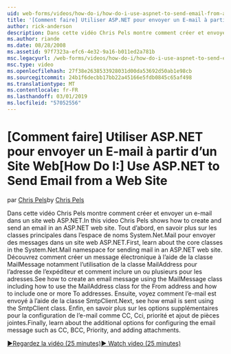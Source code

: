 ```yaml
---
uid: web-forms/videos/how-do-i/how-do-i-use-aspnet-to-send-email-from-a-web-site
title: '[Comment faire] Utiliser ASP.NET pour envoyer un E-mail à partir d’un Site Web | Microsoft Docs'
author: rick-anderson
description: Dans cette vidéo Chris Pels montre comment créer et envoyer un e-mail dans un site web ASP.NET. Tout d’abord, en savoir plus sur les classes principales dans le f d’espace de noms System.Net.Mail...
ms.author: riande
ms.date: 08/28/2008
ms.assetid: 97f7323a-efc6-4e32-9a16-b011ed2a781b
msc.legacyurl: /web-forms/videos/how-do-i/how-do-i-use-aspnet-to-send-email-from-a-web-site
msc.type: video
ms.openlocfilehash: 27f38e2638533928031d00da53692d50ab1e98cb
ms.sourcegitcommit: 24b1f6decbb17bb22a45166e5fdb0845c65af498
ms.translationtype: MT
ms.contentlocale: fr-FR
ms.lasthandoff: 03/01/2019
ms.locfileid: "57052556"
---
```

<a name="how-do-i-use-aspnet-to-send-email-from-a-web-site"></a><span data-ttu-id="d5326-104">[Comment faire] Utiliser ASP.NET pour envoyer un E-mail à partir d’un Site Web</span><span class="sxs-lookup"><span data-stu-id="d5326-104">[How Do I:] Use ASP.NET to Send Email from a Web Site</span></span>
====================
<span data-ttu-id="d5326-105">par [Chris Pels](https://twitter.com/chrispels)</span><span class="sxs-lookup"><span data-stu-id="d5326-105">by [Chris Pels](https://twitter.com/chrispels)</span></span>

<span data-ttu-id="d5326-106">Dans cette vidéo Chris Pels montre comment créer et envoyer un e-mail dans un site web ASP.NET.</span><span class="sxs-lookup"><span data-stu-id="d5326-106">In this video Chris Pels shows how to create and send an email in an ASP.NET web site.</span></span> <span data-ttu-id="d5326-107">Tout d’abord, en savoir plus sur les classes principales dans l’espace de noms System.Net.Mail pour envoyer des messages dans un site web ASP.NET.</span><span class="sxs-lookup"><span data-stu-id="d5326-107">First, learn about the core classes in the System.Net.Mail namespace for sending mail in an ASP.NET web site.</span></span> <span data-ttu-id="d5326-108">Découvrez comment créer un message électronique à l’aide de la classe MailMessage notamment l’utilisation de la classe MailAddress pour l’adresse de l’expéditeur et comment inclure un ou plusieurs pour les adresses.</span><span class="sxs-lookup"><span data-stu-id="d5326-108">See how to create an email message using the MailMessage class including how to use the MailAddress class for the From address and how to include one or more To addresses.</span></span> <span data-ttu-id="d5326-109">Ensuite, voyez comment l’e-mail est envoyé à l’aide de la classe SmtpClient.</span><span class="sxs-lookup"><span data-stu-id="d5326-109">Next, see how email is sent using the SmtpClient class.</span></span> <span data-ttu-id="d5326-110">Enfin, en savoir plus sur les options supplémentaires pour la configuration de l’e-mail comme CC, Cci, priorité et ajout de pièces jointes.</span><span class="sxs-lookup"><span data-stu-id="d5326-110">Finally, learn about the additional options for configuring the email message such as CC, BCC, Priority, and adding attachments.</span></span>

[<span data-ttu-id="d5326-111">&#9654;Regardez la vidéo (25 minutes)</span><span class="sxs-lookup"><span data-stu-id="d5326-111">&#9654; Watch video (25 minutes)</span></span>](https://channel9.msdn.com/Blogs/ASP-NET-Site-Videos/how-do-i-use-aspnet-to-send-email-from-a-web-site)
